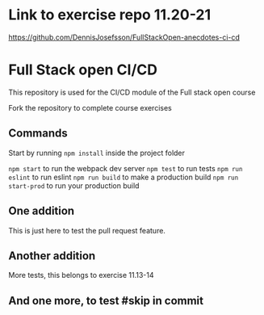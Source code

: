 # Link to exercise repo 11.20-21

https://github.com/DennisJosefsson/FullStackOpen-anecdotes-ci-cd

# Full Stack open CI/CD

This repository is used for the CI/CD module of the Full stack open course

Fork the repository to complete course exercises

## Commands

Start by running `npm install` inside the project folder

`npm start` to run the webpack dev server
`npm test` to run tests
`npm run eslint` to run eslint
`npm run build` to make a production build
`npm run start-prod` to run your production build


## One addition

This is just here to test the pull request feature.

## Another addition

More tests, this belongs to exercise 11.13-14

## And one more, to test #skip in commit

